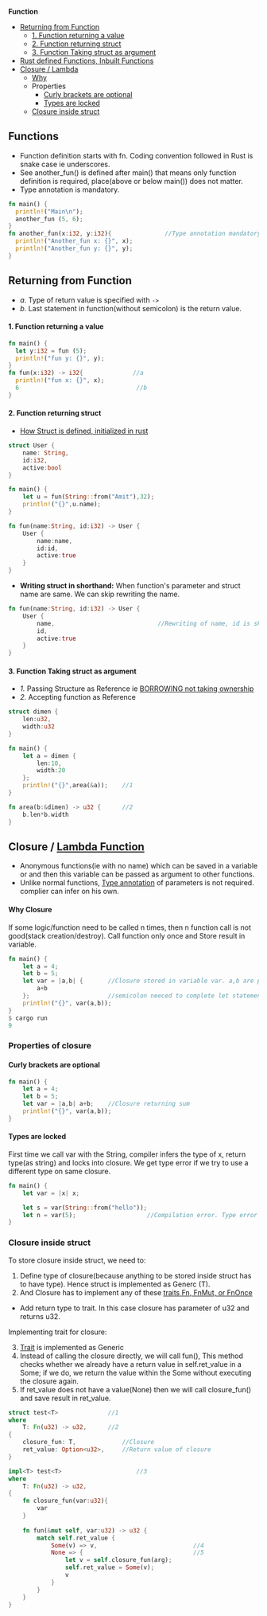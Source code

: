 **Function**
- [Returning from Function](#return)
  - [1. Function returning a value](#return_val)
  - [2. Function returning struct](#return_struct)
  - [3. Function Taking struct as argument](#take_struct)
- [Rust defined Functions, Inbuilt Functions](Inbuilt_Functions)
- [Closure / Lambda](#closure)
  - [Why](#why)
  - Properties
    - [Curly brackets are optional](#op)
    - [Types are locked](#lock)
  - [Closure inside struct](#st)

<a name=fun></a>
## Functions
- Function definition starts with fn. Coding convention followed in Rust is snake case ie underscores.
- See another_fun() is defined after main() that means only function definition is required, place(above or below main()) does not matter.
- Type annotation is mandatory.
```rs
fn main() {
  println!("Main\n");
  another_fun (5, 6);
}
fn another_fun(x:i32, y:i32){               //Type annotation mandatory
  println!("Another_fun x: {}", x);
  println!("Another_fun y: {}", y);
}
```

<a name=return></a>
## Returning from Function
- _a._ Type of return value is specified with `->`
- _b._ Last statement in function(without semicolon) is the return value.

<a name=return_val></a>
#### 1. Function returning a value
```rs
fn main() {
  let y:i32 = fun (5);
  println!("fun y: {}", y);
}
fn fun(x:i32) -> i32{              //a 
  println!("fun x: {}", x);
  6                                 //b
}
```

<a name=return_struct></a>
#### 2. Function returning struct
- [How Struct is defined, initialized in rust](/Languages/Programming_Languages/Rust)
```rs
struct User {
    name: String,
    id:i32,
    active:bool
}

fn main() {
    let u = fun(String::from("Amit"),32);
    println!("{}",u.name);
}

fn fun(name:String, id:i32) -> User {
    User {
        name:name,
        id:id,
        active:true
    }
}
```
- **Writing struct in shorthand:** When function's parameter and struct name are same. We can skip rewriting the name.
```rust
fn fun(name:String, id:i32) -> User {
    User {
        name,                             //Rewriting of name, id is skipped
        id,
        active:true
    }
}
```

<a name=take_struct></a>
#### 3. Function Taking struct as argument
- *1.* Passing Structure as Reference ie [BORROWING not taking ownership](/Languages/Programming_Languages/Rust)
- *2.* Accepting function as Reference
```rust
struct dimen {
    len:u32,
    width:u32
}

fn main() {
    let a = dimen {
        len:10,
        width:20
    };
    println!("{}",area(&a));    //1
}

fn area(b:&dimen) -> u32 {      //2
    b.len*b.width
}
```

<a name=closure></a>
## Closure / [Lambda Function](/Languages/Programming_Languages/c++/C++11_14_17_20/c++11/Lambda_Expression)
- Anonymous functions(ie with no name) which can be saved in a variable or and then this variable can be passed as argument to other functions.
- Unlike normal functions, [Type annotation](#fun) of parameters is not required. complier can infer on his own.

<a name=why></a>
#### Why Closure
If some logic/function need to be called n times, then n function call is not good(stack creation/destroy). Call function only once and Store result in variable.
```rs
fn main() {
    let a = 4;
    let b = 5;
    let var = |a,b| {       //Closure stored in variable var. a,b are parameters to closure
        a+b
    };                      //semicolon neeced to complete let statement.
    println!("{}", var(a,b));
}
$ cargo run
9
```

### Properties of closure
<a name=op></a>
#### Curly brackets are optional
```rs
fn main() {
    let a = 4;
    let b = 5;
    let var = |a,b| a+b;    //Closure returning sum
    println!("{}", var(a,b));
}
```

<a name=lock></a>
#### Types are locked
First time we call var with the String, compiler infers the type of x, return type(as string) and locks into closure. We get type error if we try to use a different type on same closure.
```rs
fn main() {
    let var = |x| x;

    let s = var(String::from("hello"));
    let n = var(5);                    //Compilation error. Type error
}
```

<a name=st></a>
### Closure inside struct
To store closure inside struct, we need to:
1. Define type of closure(because anything to be stored inside struct has to have type). Hence struct is implemented as Generc (T).
2. And Closure has to implement any of these [traits Fn, FnMut, or FnOnce](/Languages/Programming_Languages/Rust)
  - Add return type to trait. In this case closure has parameter of u32 and returns u32.

Implementing trait for closure:

3. [Trait](/Languages/Programming_Languages/Rust) is implemented as Generic
4. Instead of calling the closure directly, we will call fun(), This method checks whether we already have a return value in self.ret_value in a Some; if we do, we return the value within the Some without executing the closure again.
5. If ret_value does not have a value(None) then we will call closure_fun() and save result in ret_value.
```rs
struct test<T>              //1
where
    T: Fn(u32) -> u32,      //2
{
    closure_fun: T,             //Closure
    ret_value: Option<u32>,     //Return value of closure
}

impl<T> test<T>                     //3
where 
    T: Fn(u32) -> u32,
{
    fn closure_fun(var:u32){
        var
    }
    
    fn fun(&mut self, var:u32) -> u32 {       
        match self.ret_value {
            Some(v) => v,                           //4
            None => {                               //5
                let v = self.closure_fun(arg);
                self.ret_value = Some(v);
                v
            }
        }
    }
}
```

